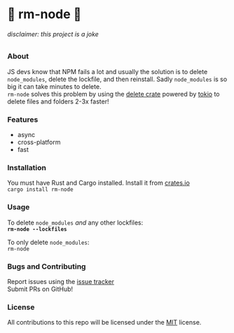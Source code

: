 # 🚀 rm-node 🚀
###### disclaimer: this project is a joke

### About

JS devs know that NPM fails a lot and usually the solution is to delete `node_modules`, delete the lockfile, and then reinstall. Sadly
`node_modules` is so big it can take minutes to delete. <br>
`rm-node` solves this problem by using the [delete crate](https://github.com/XtremeDevX/delete) powered by [tokio](https://github.com/tokio-rs/tokio) to delete files and folders 2-3x faster!

### Features
- async
- cross-platform
- fast

### Installation

You must have Rust and Cargo installed. Install it from [crates.io](https://crates.io/crates/rm-node) <br>
`cargo install rm-node`

### Usage

To delete `node_modules` _and_ any other lockfiles: <br>
**`rm-node --lockfiles`**

To only delete `node_modules`: <br>
`rm-node`

### Bugs and Contributing

Report issues using the [issue tracker](https://github.com/samarmohan/rm-node/issues/new) <br>
Submit PRs on GitHub!

### License
All contributions to this repo will be licensed under the [MIT](https://github.com/samarmohan/rm-node/blob/main/LICENSE) license.
